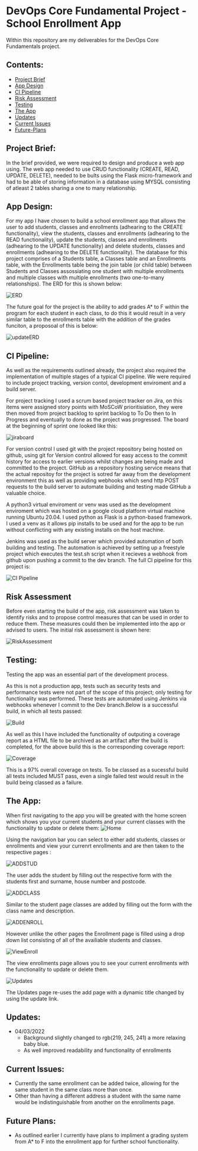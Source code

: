 # DevOps Core Fundamental Project - School Enrollment App
Within this repository are my deliverables for the DevOps Core Fundamentals project.

## Contents:
* [Project Brief](#Project-Brief)  
* [App Design](#App-Design)
* [CI Pipeline](#CI-Pipeline)  
* [Risk Assessment](#Risk-Assessment)
* [Testing](#Testing)
* [The App](#The-App)
* [Updates](#Updates)
* [Current Issues](#Current-Issues)
* [Future-Plans](#Future-Plans)

## Project Brief:  
In the brief provided, we were required to design and produce a web app using. The web app needed to use CRUD functionality (CREATE, READ, UPDATE, DELETE), needed to be bults using the Flask micro-framework and had to be able of storing information in a database using MYSQL consisting of atleast 2 tables sharing a one to many relationship.

## App Design:
For my app I have chosen to build a school enrollment app that allows the user to add students, classes and enrollments (adhearing to the CREATE functionality), view the students, classes and enrollments (adhearing to the READ functionality), update the students, classes and enrollments (adhearing to the UPDATE functionality) and delete students, classes and enrollments (adhearing to the DELETE functionality). The database for this project comprises of a Students table, a Classes table and an Enrollments table, with the Enrollments table being the join table (or child table) between Students and Classes assossiating one student with multiple enrollments and multiple classes with multiple enrollments (two one-to-many relationships). The ERD for this is shown below:

![ERD](https://github.com/Christian-Sav/QA_Project/blob/feature/Figures/ERD%20Version%201.png)

The future goal for the project is the ability to add grades A* to F within the program for each student in each class, to do this it would result in a very similar table to the enrollments table with the addition of the grades funciton, a proposoal of this is below:

![updateERD](https://github.com/Christian-Sav/QA_Project/blob/feature/Figures/ERD%20Version%202.png)

## CI Pipeline: 
As well as the requirements outlined already, the project also required the implementation of multiple stages of a typical CI pipeline. We were required to include project tracking, version contol, development enviroment and a build server. 

For project tracking I used a scrum based project tracker on Jira, on this items were assigned story points with MoSCoW prioritisiation, they were then moved from project backlog to sprint backlog to To Do then to In Progress and eventually to done as the project was progressed. The board at the beginning of sprint one looked like this:

![jiraboard](https://github.com/Christian-Sav/QA_Project/blob/feature/Figures/sprint.png)

For version control I used git with the project repository being hosted on github, using git for Version control allowed for easy access to the commit history for access to earlier versions whilst changes are being made and committed to the project. GitHub as a repository hosting service means that the actual repositoy for the project is sotred far away from the development environment this as well as providing webhooks which send http POST requests to the build server to automate building and testing made GitHub a valuable choice.

A python3 virtual enviroment or venv was used as the development enviroment which was hosted on a google cloud platform virtual machine running Ubuntu 20.04. I used python as Flask is a python-based framework. I used a venv as it allows pip installs to be used and for the app to be run without conflicting with any existing installs on the host machine. 

Jenkins was used as the build server which provided automation of both building and testing. The automation is achieved by setting up a freestyle project which executes the test.sh script when it recieves a webhook from github upon pushing a commit to the dev branch. The full CI pipeline for this project is:

![CI Pipeline](https://github.com/Christian-Sav/QA_Project/blob/feature/Figures/CI%20Pipeline.png)

## Risk Assessment
Before even starting the build of the app, risk assessment was taken to identify risks and to propose control measures that can be used in order to reduce them. These measures could then be implemented into the app or advised to users. The initial risk assessment is shown here: 

![RiskAssessment](https://github.com/Christian-Sav/QA_Project/blob/feature/Figures/Risk%20Assessment.png)
 

## Testing:  
Testing the app was an essential part of the development process.

As this is not a production app, tests such as security tests and performance tests were not part of the scope of this project; only testing for functionality was performed. These tests are automated using Jenkins via webhooks whenever I commit to the Dev branch.Below is a  successful build, in which all tests passed:  

![Build](https://github.com/Christian-Sav/QA_Project/blob/feature/Figures/Build%20tests%20pass.png)

As well as this I have included the functionality of outputing a coverage report as a HTML file to be archived as an artifact after the build is completed, for the above build this is the corresponding coverage report:

![Coverage](https://github.com/Christian-Sav/QA_Project/blob/feature/Figures/CI%20Coverage.png)

This is a 97% overall coverage on tests. To be classed as a sucessful build all tests included MUST pass, even a single failed test would result in the build being classed as a failure.

## The App:

When first navigating to the app you will be greated with the home screen which shows you your current students and your current classes with the functionality to update or delete them:
 ![Home](https://github.com/Christian-Sav/QA_Project/blob/feature/Figures/Home%20Page.png)
 
 Using the navigation bar you can select to either add students, classes or enrollments and view your currenrt enrollments and are then taken to the respective pages :
 
 ![ADDSTUD](https://github.com/Christian-Sav/QA_Project/blob/feature/Figures/Add%20Student.png)
 
 The user adds the student by filling out the respective form with the students first and surname, house number and postcode.
 
 ![ADDCLASS](https://github.com/Christian-Sav/QA_Project/blob/feature/Figures/Add%20Class.png)
 
 Similar to the student page classes are added by filling out the form with the class name and description.
 
 ![ADDENROLL](https://github.com/Christian-Sav/QA_Project/blob/feature/Figures/Add%20Enrollment.png)
 
 However unlike the other pages the Enrollment page is filled using a drop down list consisting of all of the availiable students and classes.
 
 ![ViewEnroll](https://github.com/Christian-Sav/QA_Project/blob/feature/Figures/View%20Enrollments.png)
 
The view enrollments page allows you to see your current enrollments with the functionality to update or delete them.

![Updates](https://github.com/Christian-Sav/QA_Project/blob/feature/Figures/Update.png)

The Updates page re-uses the add page with a dynamic title changed by using the update link.
 
 ## Updates:
 * 04/03/2022
     * Background slightly changed to rgb(219, 245, 241) a more relaxing baby blue.
     * As well improved readability and functionality of enrollments
 
 ## Current Issues:
* Currently the same enrollment can be added twice, allowing for the same student in  the same class more than once.
* Other than having a different address a student with the same name would be indistinguishable from another on the enrollments page.

## Future Plans:
* As outlined earlier I currently have plans to impliment a grading system from A* to F into the enrollment app for further school functionality.
